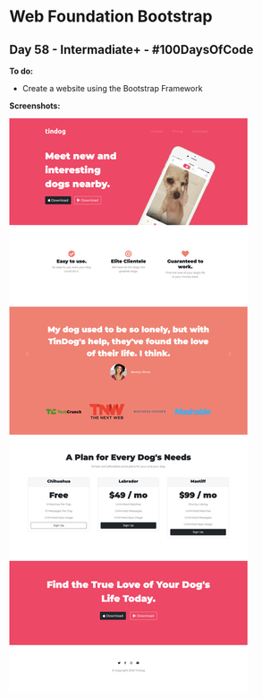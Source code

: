 # Web Foundation Bootstrap
## Day 58 - Intermadiate+ - \#100DaysOfCode

**To do:**
* Create a website using the Bootstrap Framework

**Screenshots:**

![](https://github.com/adrianurdar/100DaysOfCode-Bootcamp/blob/main/Day-058/screenshots/screencapture-file-Users-adrian-urdar-Dev-TinDog-Start-Here-index-html-2020-12-28-08_20_06.png)
